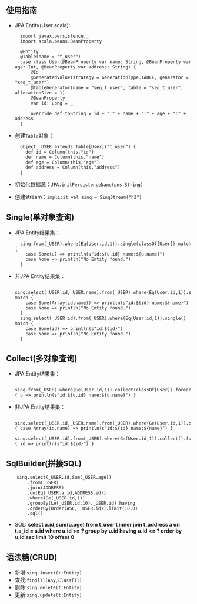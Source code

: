 ## 使用指南
+ JPA Entity(User.scala):

        import javax.persistence._
        import scala.beans.BeanProperty

        @Entity
        @Table(name = "t_user")
        case class User(@BeanProperty var name: String, @BeanProperty var age: Int, @BeanProperty var address: String) {
            @Id
            @GeneratedValue(strategy = GenerationType.TABLE, generator = "seq_t_user")
            @TableGenerator(name = "seq_t_user", table = "seq_t_user", allocationSize = 1)
            @BeanProperty
            var id: Long = _

            override def toString = id + ":" + name + ":" + age + ":" + address
        }

+ 创建`Table`对象：

        object _USER extends Table[User]("t_user") {
          def id = Column(this,"id")
          def name = Column(this,"name")
          def age = Column(this,"age")
          def address = Column(this,"address")
        }

+ 初始化数据源：`JPA.initPersistenceName(pns:String)`
+ 创建stream：`implicit val sinq = SinqStream("h2")`

## Single(单对象查询)
+ JPA Entity结果集：

        sinq.from(_USER).where(Eq(User.id,1)).single(classOf[User]) match {
          case Some(u) => println(s"id:${u.id} name:${u.name}")
          case None => println("No Entity found.")
        }

+ 非JPA Entity结果集：

        sinq.select(_USER.id,_USER.name).from(_USER).where(Eq(User.id,1)).single() match {
          case Some(Array(id,name)) => println(s"id:${id} name:${name}")
          case None => println("No Entity found.")
        }
        sinq.select(_USER.id).from(_USER).where(Eq(User.id,1)).single() match {
          case Some(id) => println(s"id:${id}")
          case None => println("No Entity found.")
        }

## Collect(多对象查询)
+ JPA Entity结果集：

        sinq.from(_USER).where(Ge(User.id,1)).collect(classOf[User]).foreach { u => println(s"id:${u.id} name:${u.name}") }

+ 非JPA Entity结果集：

        sinq.select(_USER.id,_USER.name).from(_USER).where(Ge(User.id,1)).collect().foreach { case Array(id,name) => println(s"id:${id} name:${name}") }
        sinq.select(_USER.id).from(_USER).where(Ge(User.id,1)).collect().foreach { id => println(s"id:${id}") }

## SqlBuilder(拼接SQL)

        sinq.select(_USER.id,Sum(_USER.age))
            .from(_USER)
            .join(ADDRESS)
            .on(Eq(_USER.a_id,ADDRESS.id))
            .where(Ge(_USER.id,1))
            .groupBy(Le(_USER.id,10),_USER.id).having
            .orderBy(Order(ASC, _USER.id)).limit(10,0)
            .sql()

+ SQL: __select u.id,sum(u.age) from t_user t inner join t_address a on t.a_id = a.id where u.id >= ? group by u.id having u.id <= ? order by u.id asc limit 10 offset 0__

## 语法糖(CRUD)
+ 新增:`sinq.insert(t:Entity)`
+ 查找:`find[T](Any,Class[T])`
+ 删除:`sinq.delete(t:Entity)`
+ 更新:`sinq.update(t:Entity)`
